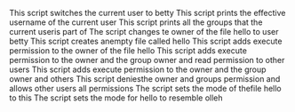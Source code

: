 This script switches the current user to betty
This script prints the effective username of the current user
This script prints all the groups that the current useris part of
The script changes te owner of the file hello to user betty
This script creates anempty file called hello
This script adds execute permission to the owner of the file hello
This script adds execute permission to the owner and the group owner and read permission to other users
This script adds execute permission to the owner and the group owner and others
This script deniesthe owner and groups permission and allows other users all permissions
The script sets the mode of thefile hello to this
The script sets the mode for hello to resemble olleh
